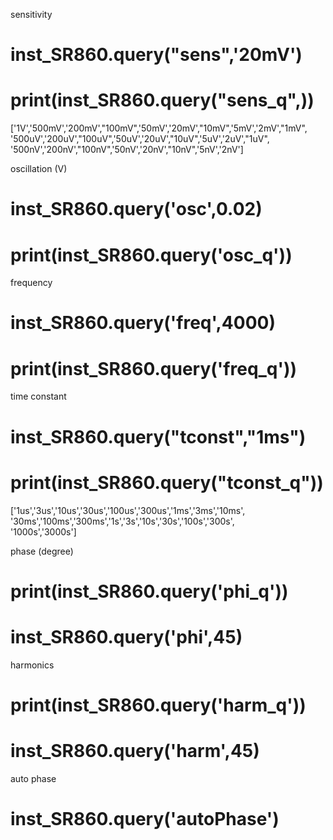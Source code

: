 sensitivity
# inst_SR860.query("sens",'20mV')
# print(inst_SR860.query("sens_q",))

['1V','500mV','200mV',"100mV",'50mV','20mV',"10mV",'5mV','2mV',"1mV",\
                   '500uV','200uV',"100uV",'50uV','20uV',"10uV",'5uV','2uV',"1uV",\
                    '500nV','200nV',"100nV",'50nV','20nV',"10nV",'5nV','2nV']

oscillation (V)
# inst_SR860.query('osc',0.02)
# print(inst_SR860.query('osc_q'))

frequency
# inst_SR860.query('freq',4000)
# print(inst_SR860.query('freq_q'))

time constant
# inst_SR860.query("tconst","1ms")
# print(inst_SR860.query("tconst_q"))

['1us','3us','10us','30us','100us','300us','1ms','3ms','10ms',\
                      '30ms','100ms','300ms','1s','3s','10s','30s','100s','300s',\
                        '1000s','3000s']

phase (degree)
# print(inst_SR860.query('phi_q'))
# inst_SR860.query('phi',45)

harmonics
# print(inst_SR860.query('harm_q'))
# inst_SR860.query('harm',45)

auto phase
# inst_SR860.query('autoPhase')